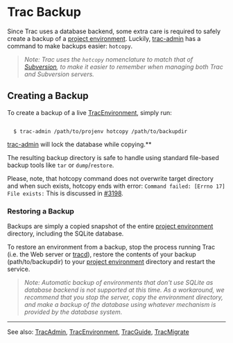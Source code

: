 # Trac Backup


Since Trac uses a database backend, some extra care is required to safely create a backup of a [project environment](trac-environment). Luckily, [trac-admin](trac-admin) has a command to make backups easier: `hotcopy`.

> *Note: Trac uses the `hotcopy` nomenclature to match that of [ Subversion](http://subversion.tigris.org/), to make it easier to remember when managing both Trac and Subversion servers.*

## Creating a Backup


To create a backup of a live [TracEnvironment](trac-environment), simply run:

```wiki

  $ trac-admin /path/to/projenv hotcopy /path/to/backupdir

```

[trac-admin](trac-admin) will lock the database while copying.**


The resulting backup directory is safe to handle using standard file-based backup tools like `tar` or `dump`/`restore`.


Please, note, that hotcopy command does not overwrite target directory and when such exists, hotcopy ends with error: `Command failed: [Errno 17] File exists:` This is discussed in [ \#3198](http://trac.edgewall.org/intertrac/ticket%3A3198).

### Restoring a Backup


Backups are simply a copied snapshot of the entire [project environment](trac-environment) directory, including the SQLite database. 


To restore an environment from a backup, stop the process running Trac (i.e. the Web server or [tracd](trac-standalone)), restore the contents of your backup (path/to/backupdir) to your [project environment](trac-environment) directory and restart the service.

> *Note: Automatic backup of environments that don't use SQLite as database backend is not supported at this time. As a workaround, we recommend that you stop the server, copy the environment directory, and make a backup of the database using whatever mechanism is provided by the database system.*

---


See also: [TracAdmin](trac-admin), [TracEnvironment](trac-environment), [TracGuide](trac-guide), [ TracMigrate](http://trac.edgewall.org/intertrac/TracMigrate)